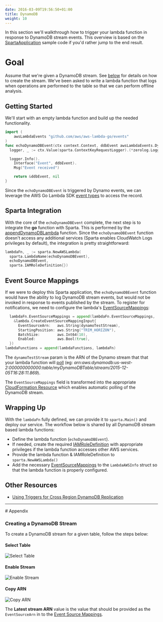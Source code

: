 ```yaml
---
date: 2016-03-09T19:56:50+01:00
title: DynamoDB
weight: 10
---
```


In this section we'll walkthrough how to trigger your lambda function in response to DynamoDB stream events. This overview is based on the [SpartaApplication](https://github.com/mweagle/SpartaApplication) sample code if you'd rather jump to the end result.

# Goal

Assume that we're given a DynamoDB stream. See [below](http://localhost:1313/docs/eventsources/dynamodb/#creatingDynamoDBStream:d680e8a854a7cbad6d490c445cba2eba) for details on how to create the stream. We've been asked to write a lambda function that logs when operations are performed to the table so that we can perform offline analysis.

## Getting Started

We'll start with an empty lambda function and build up the needed functionality.

```go
import (
	awsLambdaEvents "github.com/aws/aws-lambda-go/events"
)
func echoDynamoDBEvent(ctx context.Context, ddbEvent awsLambdaEvents.DynamoDBEvent) (*awsLambdaEvents.DynamoDBEvent, error) {
  logger, _ := ctx.Value(sparta.ContextKeyRequestLogger).(*zerolog.Logger)

  logger.Info().
    Interface("Event", ddbEvent).
    Msg("Event received")

	return &ddbEvent, nil
}
```

Since the `echoDynamoDBEvent` is triggered by Dynamo events, we can leverage the AWS Go Lambda SDK [event types](https://godoc.org/github.com/aws/aws-lambda-go/events)
to access the record.

## Sparta Integration

With the core of the `echoDynamoDBEvent` complete, the next step is to integrate the **go** function with Sparta. This is performed by the [appendDynamoDBLambda](https://github.com/mweagle/SpartaApplication/blob/master/application.go#L114) function. Since the `echoDynamoDBEvent` function doesn't access any additional services (Sparta enables CloudWatch Logs privileges by default), the integration is pretty straightforward:

```go
lambdaFn, _ := sparta.NewAWSLambda(
  sparta.LambdaName(echoDynamoDBEvent),
  echoDynamoDBEvent,
  sparta.IAMRoleDefinition{})
```

## Event Source Mappings

If we were to deploy this Sparta application, the `echoDynamoDBEvent` function would have the ability to log DynamoDB stream events, but would not be invoked in response to events published by the stream. To register for notifications, we need to configure the lambda's [EventSourceMappings](http://docs.aws.amazon.com/lambda/latest/dg/intro-core-components.html#intro-core-components-event-sources):

```go
  lambdaFn.EventSourceMappings = append(lambdaFn.EventSourceMappings,
    &lambda.CreateEventSourceMappingInput{
      EventSourceArn:   aws.String(dynamoTestStream),
      StartingPosition: aws.String("TRIM_HORIZON"),
      BatchSize:        aws.Int64(10),
      Enabled:          aws.Bool(true),
  })
lambdaFunctions = append(lambdaFunctions, lambdaFn)
```

The `dynamoTestStream` param is the ARN of the Dynamo stream that that your lambda function will [poll](http://docs.aws.amazon.com/lambda/latest/dg/intro-invocation-modes.html) (eg: _arn:aws:dynamodb:us-west-2:000000000000:table/myDynamoDBTable/stream/2015-12-05T16:28:11.869_).

The `EventSourceMappings` field is transformed into the appropriate [CloudFormation Resource](http://docs.aws.amazon.com/AWSCloudFormation/latest/UserGuide/aws-resource-lambda-eventsourcemapping.html) which enables automatic polling of the DynamoDB stream.

## Wrapping Up

With the `lambdaFn` fully defined, we can provide it to `sparta.Main()` and deploy our service. The workflow below is shared by all DynamoDB stream based lambda functions:

- Define the lambda function (`echoDynamoDBEvent`).
- If needed, create the required [IAMRoleDefinition](https://godoc.org/github.com/mweagle/Sparta*IAMRoleDefinition) with appropriate privileges if the lambda function accesses other AWS services.
- Provide the lambda function & IAMRoleDefinition to `sparta.NewAWSLambda()`
- Add the necessary [EventSourceMappings](https://godoc.org/github.com/aws/aws-sdk-go/service/lambda#CreateEventSourceMappingInput) to the `LambdaAWSInfo` struct so that the lambda function is properly configured.

## Other Resources

- [Using Triggers for Cross Region DynamoDB Replication](https://aws.amazon.com/blogs/aws/dynamodb-update-triggers-streams-lambda-cross-region-replication-app/)

<hr />
# Appendix

### Creating a DynamoDB Stream

To create a DynamoDB stream for a given table, follow the steps below:

#### Select Table

![Select Table](/images/eventsources/dynamodb/DynamoDB_ManageStream.png)

#### Enable Stream

![Enable Stream](/images/eventsources/dynamodb/DynamoDB_Enable.png)

#### Copy ARN

![Copy ARN](/images/eventsources/dynamodb/DynamoDB_StreamARN.png)

The **Latest stream ARN** value is the value that should be provided as the `EventSourceArn` in to the [Event Source Mappings](http://localhost:1313/docs/eventsources/dynamodb/#eventSourceMapping:d680e8a854a7cbad6d490c445cba2eba).
